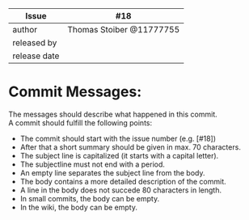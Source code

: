 | Issue | #18 |
| ----- | -- |
| author | Thomas Stoiber @11777755 |
| released by |  |
| release date | |

# Commit Messages:
The messages should describe what happened in this commit.  
A commit should fulfill the following points:
 - The commit should start with the issue number (e.g. \[#18\])
 - After that a short summary should be given in max. 70 characters.
 - The subject line is capitalized (it starts with a capital letter).
 - The subjectline must not end with a period.
 - An empty line separates the subject line from the body.
 - The body contains a more detailed description of the commit.
 - A line in the body does not succede 80 characters in length.
 - In small commits, the body can be empty.
 - In the wiki, the body can be empty.